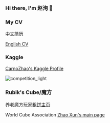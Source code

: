 ### Hi there, I'm 赵洵 👋

### My CV

[中文简历](https://github.com/CarnoZhao/CarnoZhao/blob/main/resume-zh.pdf)

[English CV](https://github.com/CarnoZhao/CarnoZhao/blob/main/resume-en.pdf)

### Kaggle

[CarnoZhao's Kaggle Profile](https://www.kaggle.com/carnozhao)

![competition_light](https://road-to-kaggle-grandmaster.vercel.app/api/badges/carnozhao/competition/light)

### Rubik's Cube/魔方

养老魔方玩家[粗饼主页](https://cubing.com/results/person/2015ZHAO07)

World Cube Association [Zhao Xun's main page](https://www.worldcubeassociation.org/persons/2015ZHAO07)

<!-- ### Github
<a href="https://github.com/carnozhao">
  <img align="left" src="https://github-readme-stats.vercel.app/api?username=carnozhao&count_private=true&show_icons=true" />
</a> -->

<!--
**CarnoZhao/CarnoZhao** is a ✨ _special_ ✨ repository because its `README.md` (this file) appears on your GitHub profile.

Here are some ideas to get you started:

- 🔭 I’m currently working on ...
- 🌱 I’m currently learning ...
- 👯 I’m looking to collaborate on ...
- 🤔 I’m looking for help with ...
- 💬 Ask me about ...
- 📫 How to reach me: ...
- 😄 Pronouns: ...
- ⚡ Fun fact: ...
-->
